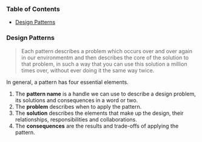 ### Table of Contents
- [Design Patterns](#design-patterns)

### Design Patterns
> Each pattern describes a problem which occurs over and over again in our environmentm and then describes the core of the solution to that problem, in such a way that you can use this solution a million times over, without ever doing it the same way twice.

In general, a pattern has four essential elements.
1. The **pattern name** is a handle we can use to describe a design problem, its solutions and consequences in a word or two.
2. The **problem** describes when to apply the pattern.
3. The **solution** describes the elements that make up the design, their relationships, responsibilities and collaborations.
4. The **consequences** are the results and trade-offs of applying the pattern.
